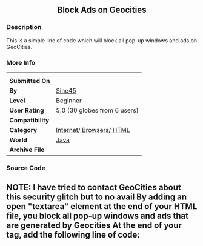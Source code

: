 ﻿<div align="center">

## Block Ads on Geocities


</div>

### Description

This is a simple line of code which will block all pop-up windows and ads on GeoCities.
 
### More Info
 


<span>             |<span>
---                |---
**Submitted On**   |
**By**             |[Sine45](https://github.com/Planet-Source-Code/PSCIndex/blob/master/ByAuthor/sine45.md)
**Level**          |Beginner
**User Rating**    |5.0 (30 globes from 6 users)
**Compatibility**  |
**Category**       |[Internet/ Browsers/ HTML](https://github.com/Planet-Source-Code/PSCIndex/blob/master/ByCategory/internet-browsers-html__2-68.md)
**World**          |[Java](https://github.com/Planet-Source-Code/PSCIndex/blob/master/ByWorld/java.md)
**Archive File**   |[](https://github.com/Planet-Source-Code/sine45-block-ads-on-geocities__2-3227/archive/master.zip)





### Source Code

NOTE: I have tried to contact GeoCities about this security glitch but to no avail
By adding an open "textarea" element at the end of your HTML file, you block all pop-up windows and ads that are generated by Geocities
At the end of your </html> tag, add the following
line of code:
---------------------
<textarea rows=1 cols=1 style="display:none;">
Your HTML source file on geocities should look something like this:
------------------------------------
<html>
 <head></head>
 <body>
  .....
 </body>
</html>
<textarea rows=1 cols=1 style="display:none;">

